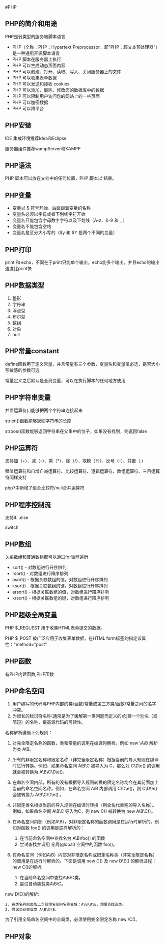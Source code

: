 #PHP
## PHP的简介和用途
PHP是弱类型的服务端脚本语言

 - PHP（全称：PHP：Hypertext Preprocessor，即"PHP：超文本预处理器"）是一种通用开源脚本语言
 - PHP 脚本在服务器上执行
 - PHP 可以生成动态页面内容
 - PHP 可以创建、打开、读取、写入、关闭服务器上的文件
 - PHP 可以收集表单数据
 - PHP 可以发送和接收 cookies
 - PHP 可以添加、删除、修改您的数据库中的数据
 - PHP 可以限制用户访问您的网站上的一些页面
 - PHP 可以加密数据
 - PHP 可以跨平台
 
## PHP安装

IDE 集成环境推荐Idea和Eclipse

服务器组件推荐wampServer和XAMPP

## PHP语法

PHP 脚本可以放在文档中的任何位置，PHP 脚本以 <?php 开始，以 ?> 结束。

## PHP变量 

- 变量以 $ 符号开始，后面跟着变量的名称
- 变量名必须以字母或者下划线字符开始
- 变量名只能包含字母数字字符以及下划线（A-z、0-9 和 _ ）
- 变量名不能包含空格
- 变量名是区分大小写的（$y 和 $Y 是两个不同的变量）
## PHP打印
print 和 echo，不同在于print只能单个输出，echo能多个输出，并且echo的输出速度比print快

## PHP数据类型
 1. 整形
 2. 字符串
 3. 浮点型
 4. 布尔型
 5. 数组
 6. 对象
 7. null
 
## PHP常量constant

define函数用于定义常量，并且常量有三个参数，变量名和变量值必选，是否大小写敏感的参数可选

常量定义之后默认是全局变量，可以在执行脚本的任何地方使用

## PHP字符串变量

并置运算符(.)能够把两个字符串连接起来

strlen()函数能够返回字符串的长度

strpos()函数能够返回字符串在父串中的位子，如果没有找到，则返回false

## PHP运算符

支持加（+）、减（-）、乘（*）、除（/）、取模（%）、反号（-）、并置（.） 

赋值运算符和自增自减运算符、比较运算符、逻辑运算符、数组运算符、三目运算符同样支持

php7中新增了组合比较符/null合并运算符

## PHP程序控制流

支持if...else

switch

## PHP数组

关系数组和普通数组都可以通过for循环遍历

- sort() - 对数组进行升序排列
- rsort() - 对数组进行降序排列
- asort() - 根据关联数组的值，对数组进行升序排列
- ksort() - 根据关联数组的键，对数组进行升序排列
- arsort() - 根据关联数组的值，对数组进行降序排列
- krsort() - 根据关联数组的键，对数组进行降序排列

## PHP超级全局变量

PHP $_REQUEST 用于收集HTML表单提交的数据。

PHP $_POST 被广泛应用于收集表单数据，在HTML form标签的指定该属性："method="post"
## PHP函数

有PHP内建函数,PHP函数

## PHP命名空间

1. 用户编写的代码与PHP内部的类/函数/常量或第三方类/函数/常量之间的名字冲突。
2. 为很长的标识符名称(通常是为了缓解第一类问题而定义的)创建一个别名（或简短）的名称，提高源代码的可读性。

名称解析遵循下列规则：
1. 对完全限定名称的函数，类和常量的调用在编译时解析。例如 new \A\B 解析为类 A\B。
2. 所有的非限定名称和限定名称（非完全限定名称）根据当前的导入规则在编译时进行转换。例如，如果命名空间 A\B\C 被导入为 C，那么对 C\D\e() 的调用就会被转换为 A\B\C\D\e()。
3. 在命名空间内部，所有的没有根据导入规则转换的限定名称均会在其前面加上当前的命名空间名称。例如，在命名空间 A\B 内部调用 C\D\e()，则 C\D\e() 会被转换为 A\B\C\D\e() 。
4. 非限定类名根据当前的导入规则在编译时转换（用全名代替短的导入名称）。例如，如果命名空间 A\B\C 导入为C，则 new C() 被转换为 new A\B\C()。

5. 在命名空间内部（例如A\B），对非限定名称的函数调用是在运行时解析的。例如对函数 foo() 的调用是这样解析的：

	1. 在当前命名空间中查找名为 A\B\foo() 的函数
	2. 尝试查找并调用 全局(global) 空间中的函数 foo()。
	
6. 在命名空间（例如A\B）内部对非限定名称或限定名称类（非完全限定名称）的调用是在运行时解析的。下面是调用 new C() 及 new D\E() 的解析过程： new C()的解析:

	1. 在当前命名空间中查找A\B\C类。
	2. 尝试自动装载类A\B\C。
	
new D\E()的解析:

	1. 在类名称前面加上当前命名空间名称变成：A\B\D\E，然后查找该类。
	2. 尝试自动装载类 A\B\D\E。
	
为了引用全局命名空间中的全局类，必须使用完全限定名称 new \C()。
## PHP对象


